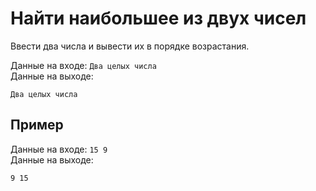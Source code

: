 # Найти наибольшее из двух чисел
Ввести два числа и вывести их в порядке возрастания.

Данные на входе: `Два целых числа`  
Данные на выходе: 
```
Два целых числа
```

## Пример
Данные на входе: `15 9`  
Данные на выходе:
```
9 15
```

